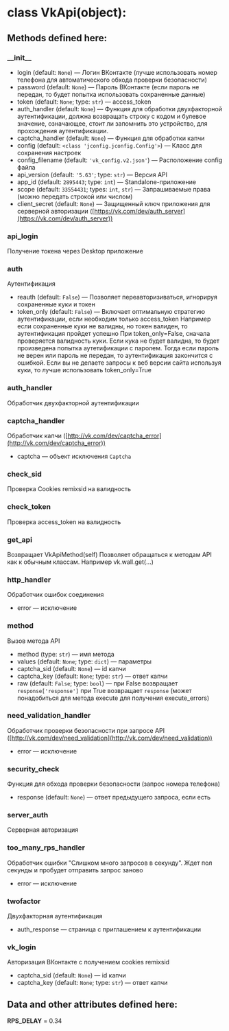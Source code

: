 # class VkApi(object):

## Methods defined here:
### \_\_init\_\_

- login (default: `None`) — Логин ВКонтакте (лучше использовать номер телефона для автоматического обхода проверки безопасности)
- password (default: `None`) — Пароль ВКонтакте (если пароль не передан, то будет попытка использовать сохраненные данные)
- token (default: `None`; type: `str`) — access_token
- auth_handler (default: `None`) — Функция для обработки двухфакторной аутентификации, должна возвращать строку с кодом и булевое значение, означающее, стоит ли запомнить это устройство, для прохождения аутентификации.
- captcha_handler (default: `None`) — Функция для обработки капчи
- config (default: `<class 'jconfig.jconfig.Config'>`) — Класс для сохранения настроек
- config_filename (default: `'vk_config.v2.json'`) — Расположение config файла
- api_version (default: `'5.63'`; type: `str`) — Версия API
- app_id (default: `2895443`; type: `int`) — Standalone-приложение
- scope (default: `33554431`; types: `int`, `str`) — Запрашиваемые права (можно передать строкой или числом)
- client_secret (default: `None`) — Защищенный ключ приложения для серверной авторизации ([https://vk.com/dev/auth_server](https://vk.com/dev/auth_server))

### api_login
 Получение токена через Desktop приложение

### auth
 Аутентификация
- reauth (default: `False`) — Позволяет переавторизиваться, игнорируя сохраненные куки и токен
- token_only (default: `False`) — Включает оптимальную стратегию аутентификации, если необходим только access_token Например если сохраненные куки не валидны, но токен валиден, то аутентификация пройдет успешно При token_only=False, сначала проверяется валидность куки. Если кука не будет валидна, то будет произведена попытка аутетификации с паролем. Тогда если пароль не верен или пароль не передан, то аутентификация закончится с ошибкой. Если вы не делаете запросы к веб версии сайта используя куки, то лучше использовать token_only=True

### auth_handler
 Обработчик двухфакторной аутентификации

### captcha_handler
 Обработчик капчи ([http://vk.com/dev/captcha_error](http://vk.com/dev/captcha_error))
- captcha — объект исключения `Captcha`

### check_sid
 Проверка Cookies remixsid на валидность

### check_token
 Проверка access_token на валидность

### get_api
 Возвращает VkApiMethod(self) Позволяет обращаться к методам API как к обычным классам. Например vk.wall.get(...)

### http_handler
 Обработчик ошибок соединения
- error — исключение

### method
 Вызов метода API
- method (type: `str`) — имя метода
- values (default: `None`; type: `dict`) — параметры
- captcha_sid (default: `None`) — id капчи
- captcha_key (default: `None`; type: `str`) — ответ капчи
- raw (default: `False`; type: `bool`) — при False возвращает `response['response']` при True возвращает `response` (может понадобиться для метода execute для получения execute_errors)

### need_validation_handler
 Обработчик проверки безопасности при запросе API ([http://vk.com/dev/need_validation](http://vk.com/dev/need_validation))
- error — исключение

### security_check
 Функция для обхода проверки безопасности (запрос номера телефона)
- response (default: `None`) — ответ предыдущего запроса, если есть

### server_auth
 Серверная авторизация

### too_many_rps_handler
 Обработчик ошибки "Слишком много запросов в секунду". Ждет пол секунды и пробудет отправить запрос заново
- error — исключение

### twofactor
 Двухфакторная аутентификация
- auth_response — страница с приглашением к аутентификации

### vk_login
 Авторизация ВКонтакте с получением cookies remixsid
- captcha_sid (default: `None`) — id капчи
- captcha_key (default: `None`; type: `str`) — ответ капчи

## Data and other attributes defined here:
**RPS_DELAY** = 0.34

